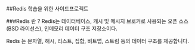 ##Redis 학습을 위한 사이드프로젝트

###Redis 란 ? 
Redis는 데이터베이스, 캐시 및 메시지 브로커로 사용되는 오픈 소스(BSD 라이선스), 인메모리 데이터 구조 저장소이다.

Redis 는 문자열, 해시, 리스트, 집합, 비트맵, 스트림 등의 데이터 구조를 제공합니다.

